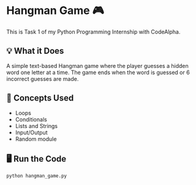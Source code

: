 # Hangman Game 🎮

This is Task 1 of my Python Programming Internship with CodeAlpha.

## 💡 What it Does
A simple text-based Hangman game where the player guesses a hidden word one letter at a time. The game ends when the word is guessed or 6 incorrect guesses are made.

## 🧠 Concepts Used
- Loops
- Conditionals
- Lists and Strings
- Input/Output
- Random module

## 🖥️ Run the Code
```bash
python hangman_game.py
